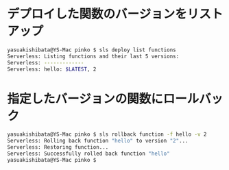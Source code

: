 # デプロイした関数のバージョンをリストアップ


```sh
yasuakishibata@YS-Mac pinko $ sls deploy list functions
Serverless: Listing functions and their last 5 versions:
Serverless: -------------
Serverless: hello: $LATEST, 2
```





# 指定したバージョンの関数にロールバック


```sh
yasuakishibata@YS-Mac pinko $ sls rollback function -f hello -v 2
Serverless: Rolling back function "hello" to version "2"...
Serverless: Restoring function...
Serverless: Successfully rolled back function "hello"
yasuakishibata@YS-Mac pinko $

```
